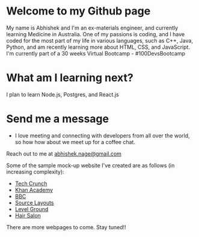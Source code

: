 # Welcome to my Github page

My name is Abhishek and I'm an ex-materials engineer, and currently learning Medicine in Australia. One of my passions is coding, and I have coded for the most part of my life in various languages, such as C++, Java, Python, and am recently learning more about HTML, CSS, and JavaScript.
I'm currently part of a 30 weeks Virtual Bootcamp - #100DevsBootcamp


# What am I learning next?
I plan to learn Node.js, Postgres, and React.js

# Send me a message
- I love meeting and connecting with developers from all over the world, so how how about we meet up for a coffee chat.

Reach out to me at abhishek.nage@gmail.com


Some of the sample mock-up website I've created are as follows (in increasing complexity):

- [Tech Crunch](https://htmlpreview.github.io/?https://github.com/abhisheknage/Web-Development/blob/main/01_Layout_Assignments/01_TechCrunch/index.html)
- [Khan Academy](https://htmlpreview.github.io/?https://github.com/abhisheknage/Web-Development/blob/main/01_Layout_Assignments/02_KhanAcademy/index.html)
- [BBC](https://htmlpreview.github.io/?https://github.com/abhisheknage/Web-Development/blob/main/01_Layout_Assignments/03_BBC/index.html)
- [Source Layouts](https://htmlpreview.github.io/?https://github.com/abhisheknage/Web-Development/blob/main/01_Layout_Assignments/04_SourceLayout/index.html)
- [Level Ground](https://htmlpreview.github.io/?https://github.com/abhisheknage/Web-Development/blob/main/01_Layout_Assignments/05_LevelGroundLayout/index.html)
- [Hair Salon](https://htmlpreview.github.io/?https://github.com/abhisheknage/Web-Development/blob/main/01_Layout_Assignments/06_HairSalon/index.html)

There are more webpages to come. Stay tuned!!
